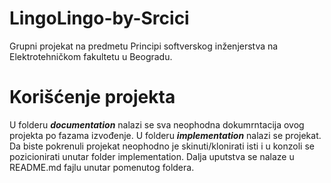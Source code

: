# LingoLingo-by-Srcici

Grupni projekat na predmetu Principi softverskog inženjerstva na Elektrotehničkom fakultetu u Beogradu.

# Korišćenje projekta
U folderu ***documentation*** nalazi se sva neophodna dokumrntacija ovog projekta po fazama izvođenje.
U folderu ***implementation*** nalazi se projekat. 
Da biste pokrenuli projekat neophodno je skinuti/klonirati isti i u konzoli se pozicionirati unutar folder implementation. Dalja uputstva se nalaze u README.md fajlu unutar pomenutog foldera.
